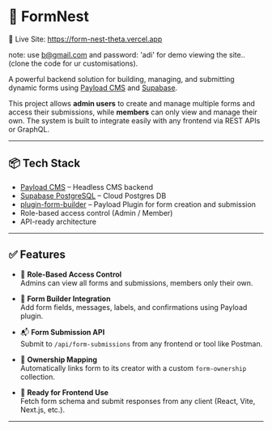 # 🚀 FormNest  

 🔗 Live Site: https://form-nest-theta.vercel.app

 
note: use b@gmail.com  and password: 'adi' for demo viewing the site..(clone the code for ur customisations).



A powerful backend solution for building, managing, and submitting dynamic forms using [Payload CMS](https://payloadcms.com/) and [Supabase](https://supabase.com/).

This project allows **admin users** to create and manage multiple forms and access their submissions, while **members** can only view and manage their own. The system is built to integrate easily with any frontend via REST APIs or GraphQL.

---

## 📦 Tech Stack

- [Payload CMS](https://payloadcms.com/) – Headless CMS backend
- [Supabase PostgreSQL](https://supabase.com/) – Cloud Postgres DB
- [plugin-form-builder](https://github.com/payloadcms/plugins/tree/main/packages/plugin-form-builder) – Payload Plugin for form creation and submission
- Role-based access control (Admin / Member)
- API-ready architecture

---

## ✅ Features

- 🔐 **Role-Based Access Control**  
  Admins can view all forms and submissions, members only their own.

- 🧱 **Form Builder Integration**  
  Add form fields, messages, labels, and confirmations using Payload plugin.

- 📬 **Form Submission API**  
  Submit to `/api/form-submissions` from any frontend or tool like Postman.

- 🔗 **Ownership Mapping**  
  Automatically links form to its creator with a custom `form-ownership` collection.

- 🧪 **Ready for Frontend Use**  
  Fetch form schema and submit responses from any client (React, Vite, Next.js, etc.).

---



